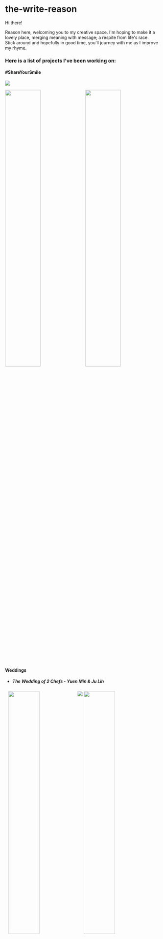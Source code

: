 # the-write-reason

Hi there!

Reason here, welcoming you to my creative space. I'm hoping to make it a lovely place, merging meaning with message; a respite from life's race. Stick around and hopefully in good time, you'll journey with me as I improve my rhyme.



<h3>Here is a list of projects I've been working on:</h3>

<h4>#ShareYourSmile</h4>

<p><img src="Bear_Postcard.jpg"></p>
<p><img src="Flamingo_Postcard.jpg" style="float: left; width: 48%; margin-right: 4%; "><img src="Hedgehog.png" style="float: right; width: 48%; "></p>
<p style="clear: both;"></p>

<h4> Weddings </h4>
<ul><li><h5>The Wedding of 2 Chefs - Yuen Min & Ju Lih</h5></li></ul>
<p><img src="JL&YM_Logo copy.png" style="float: left; width: 45%; margin-left: 2%; "><img src="IMG_8872.jpg" style="float: right; width: 45%; margin-right: 4%; "></p>
<p><img src="Bookmark_B.jpg"></p>
<p style="clear: both;"></p>
  
<ul><li><h5>The Wedding of Joy & Philip</h5></li></ul>
<p><img src="Joy & Philip.png" style="height: 23em; Width: 20em; margin-left: 30%; "></p>

<h4> Apparel </h4>
<ul><li><h5>SMU Christian Fellowship | 2017 Orientation Camp</h5></li></ul>
<p><img src="FOC_op4.jpg"></p>
<p><img src="FOC_design.png"></p>

<ul><li><h5>Ngee Ann Polytechnic | 2015 OMF New Zealand Hoodie</h5></li></ul>
<p><img src="hoodie.jpg"></p>
<p style="clear: both;"></p>

<h4> Info-Cards </h4>
<p><img src="(Updatedv3)MissionsWk copy.jpg" style="float: left; height: 21em; width: 25%; margin-right: 1%; "><img src="F copy.jpg" style="float: left; width: 25%; margin-right: 1%; "><img src="FOC_2018 copy.jpg" style="float: left; width: 25%; margin-right: 1%; "><img src="'18 MW_v3 copy.jpg" style="float: left; height:21em; width: 25%; margin-right: 1%; "></p>
<p style="clear: both;"></p>

<h4> Bookmarks </h4>
<p><img src="1.png"></p>
<p style="clear: both;"></p>
